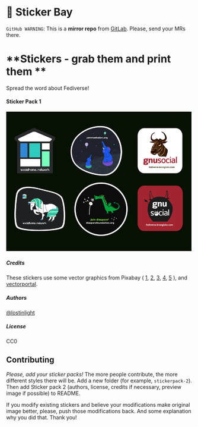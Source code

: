 
# :pizza: Sticker Bay

`GitHub WARNING`: This is a __mirror repo__ from [GitLab](https://gitlab.com/distributopia/sticker-bay). Please, send your MRs there.

# **Stickers - grab them and print them **

Spread the word about Fediverse!

#### Sticker Pack 1

![preview screen](stickerpack-1.jpg?raw=true)

##### Credits
These stickers use some vector graphics from Pixabay ( [1](https://pixabay.com/en/cute-elephants-elephant-balloons-2757831), [2](https://pixabay.com/en/gnu-africa-animal-face-head-159596), [3](https://pixabay.com/en/animal-cartoon-comic-equine-horse-2030012), [4](https://pixabay.com/en/dragon-pet-boy-domestication-152823), [5](https://pixabay.com/en/sos-devil-bull-47037) ), and [vectorportal](http://vectorportal.com).

##### Authors
[@lostinlight](https://libenter.win)

##### License
CC0

## Contributing

*Please, add your sticker packs!*
The more people contribute, the more different styles there will be.
Add a new folder (for example, `stickerpack-2`). Then add Sticker pack 2 (authors, license, credits if necessary, preview image if possible) to README.

If you modify existing stickers and believe your modifications make original image better, please, push those modifications back. And some explanation why you did that. Thank you!
